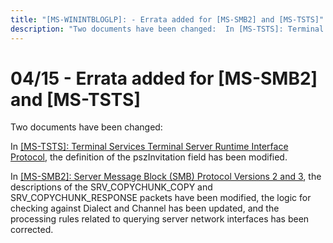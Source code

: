 ```yaml
---
title: "[MS-WININTBLOGLP]: - Errata added for [MS-SMB2] and [MS-TSTS]"
description: "Two documents have been changed:  In [MS-TSTS]: Terminal Services Terminal Server Runtime Interface Protocol, the definition of the pszInvitation"
---
```


# 04/15 - Errata added for [MS-SMB2] and [MS-TSTS]

<p> </p>
<p>Two documents have been changed:</p>

<p>In <span><a href="/openspecs/windows_protocols/MS-WINERRATA/62b57c60-6191-487b-bcd4-84f1611993e9">[MS-TSTS]:
Terminal Services Terminal Server Runtime Interface Protocol</a></span>, the
definition of the pszInvitation field has been modified.</p>

<p>In <span><a href="/openspecs/windows_protocols/MS-WINERRATA/2cdafcfa-ce51-426a-9678-630a505a1a35">[MS-SMB2]:
Server Message Block (SMB) Protocol Versions 2 and 3</a></span>, the
descriptions of the SRV_COPYCHUNK_COPY and SRV_COPYCHUNK_RESPONSE packets have
been modified, the logic for checking against Dialect and Channel has been
updated, and the processing rules related to querying server network interfaces
has been corrected.</p>


                